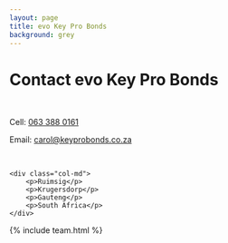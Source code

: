 ```yaml
---
layout: page
title: evo Key Pro Bonds
background: grey
---
```


<div class="col-lg-12 text-center">
	<h1 class="section-heading text-uppercase">Contact evo Key Pro Bonds</h1>
</div>

<br>

<div class="container contact-us">
  <div class="row">

  <div class="col-md">
		<!-- <p>Tel: <a href="tel:+27633880161"> 063 388 0161</a></p> -->
		<p>Cell: <a href="tel:+27633880161">063 388 0161</a></p>
		<p>Email: <a href="mailto:carol@keyprobonds.co.za?subject=Mail from evo Website">carol@keyprobonds.co.za</a></p>
		<br>
    </div>

    <div class="col-md">
        <p>Ruimsig</p>
    	<p>Krugersdorp</p>
    	<p>Gauteng</p>
    	<p>South Africa</p>
    </div>

  </div>

</div>

{% include team.html %}
